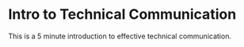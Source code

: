 # Intro to Technical Communication

This is a 5 minute introduction to effective technical communication.

